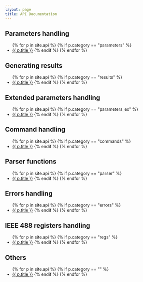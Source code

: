 ```yaml
---
layout: page
title: API Documentation
---
```


Parameters handling
-------
<ul>
{% for p in site.api %}
  {% if p.category == "parameters" %}
  <li><a href="{{ site.baseurl }}{{ p.url }}">{{ p.title }}</a>
  {% endif %}
{% endfor %}
</ul>

Generating results
-------
<ul>
{% for p in site.api %}
  {% if p.category == "results" %}
  <li><a href="{{ site.baseurl }}{{ p.url }}">{{ p.title }}</a>
  {% endif %}
{% endfor %}
</ul>

Extended parameters handling
-------
<ul>
{% for p in site.api %}
  {% if p.category == "parameters_ex" %}
  <li><a href="{{ site.baseurl }}{{ p.url }}">{{ p.title }}</a>
  {% endif %}
{% endfor %}
</ul>

Command handling
-------
<ul>
{% for p in site.api %}
  {% if p.category == "commands" %}
  <li><a href="{{ site.baseurl }}{{ p.url }}">{{ p.title }}</a>
  {% endif %}
{% endfor %}
</ul>

Parser functions
-------
<ul>
{% for p in site.api %}
  {% if p.category == "parser" %}
  <li><a href="{{ site.baseurl }}{{ p.url }}">{{ p.title }}</a>
  {% endif %}
{% endfor %}
</ul>

Errors handling
-------
<ul>
{% for p in site.api %}
  {% if p.category == "errors" %}
  <li><a href="{{ site.baseurl }}{{ p.url }}">{{ p.title }}</a>
  {% endif %}
{% endfor %}
</ul>

IEEE 488 registers handling
-------
<ul>
{% for p in site.api %}
  {% if p.category == "regs" %}
  <li><a href="{{ site.baseurl }}{{ p.url }}">{{ p.title }}</a>
  {% endif %}
{% endfor %}
</ul>

Others
-------
<ul>
{% for p in site.api %}
  {% if p.category == "" %}
  <li><a href="{{ site.baseurl }}{{ p.url }}">{{ p.title }}</a>
  {% endif %}
{% endfor %}
</ul>